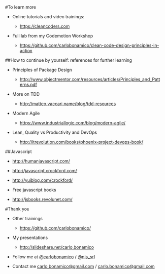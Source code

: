 #To learn more
* Online tutorials and video trainings:
  * https://cleancoders.com

* Full lab from my Codemotion Workshop
  * https://github.com/carlobonamico/clean-code-design-principles-in-action



##How to continue by yourself: references for further learning
- Principles of Package Design
  * http://www.objectmentor.com/resources/articles/Principles_and_Patterns.pdf
  
- More on TDD
  * http://matteo.vaccari.name/blog/tdd-resources

- Modern Agile
  * https://www.industriallogic.com/blog/modern-agile/

- Lean, Quality vs Productivity and DevOps
  * http://itrevolution.com/books/phoenix-project-devops-book/



##Javascript
* http://humanjavascript.com/
* http://javascript.crockford.com/ 
* http://yuiblog.com/crockford/

* Free javascript books
* http://jsbooks.revolunet.com/



#Thank you
* Other trainings
  * https://github.com/carlobonamico/

* My presentations
  * http://slideshare.net/carlo.bonamico

* Follow me at [@carlobonamico](https://twitter.com/carlobonamico) / [@nis_srl](https://twitter.com/nis_srl)

* Contact me
    carlo.bonamico@gmail.com / carlo.bonamico@gmail.com
  



##



